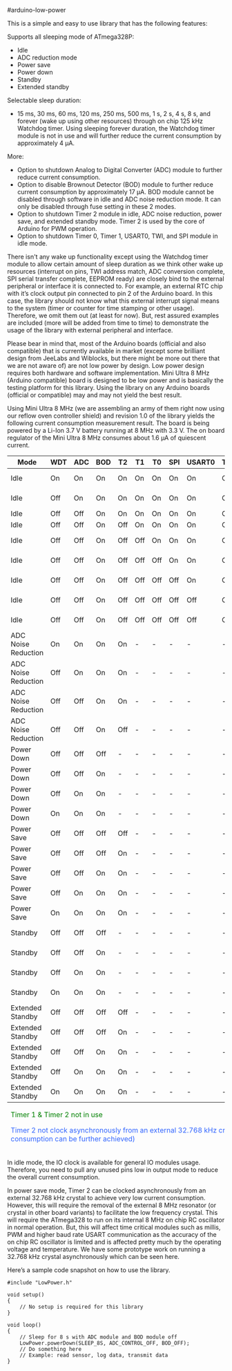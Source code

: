 #arduino-low-power

This is a simple and easy to use library that has the following features:

Supports all sleeping mode of ATmega328P:

* Idle
* ADC reduction mode
* Power save
* Power down
* Standby
* Extended standby

Selectable sleep duration:

* 15 ms, 30 ms, 60 ms, 120 ms, 250 ms, 500 ms, 1 s, 2 s, 4 s, 8 s, and forever (wake up using other resources) through on chip 125 kHz Watchdog timer. Using sleeping forever duration, the Watchdog timer module is not in use and will further reduce the current consumption by approximately 4 µA.

More:
* Option to shutdown Analog to Digital Converter (ADC) module to further reduce current consumption.
* Option to disable Brownout Detector (BOD) module to further reduce current consumption by approximately 17 µA. BOD module cannot be disabled through software in idle and ADC noise reduction mode. It can only be disabled through fuse setting in these 2 modes. 
* Option to shutdown Timer 2 module in idle, ADC noise reduction, power save, and extended standby mode. Timer 2 is used by the core of Arduino for PWM operation. 
* Option to shutdown Timer 0, Timer 1, USART0, TWI, and SPI module in idle mode.

There isn't any wake up functionality except using the Watchdog timer module to allow certain amount of sleep duration as we think other wake up resources (interrupt on pins, TWI address match, ADC conversion complete, SPI serial transfer complete, EEPROM ready) are closely bind to the external peripheral or interface it is connected to. For example, an external RTC chip with it’s clock output pin connected to pin 2 of the Arduino board. In this case, the library should not know what this external interrupt signal means to the system (timer or counter for time stamping or other usage). Therefore, we omit them out (at least for now). But, rest assured examples are included (more will be added from time to time) to demonstrate the usage of the library with external peripheral and interface.

Please bear in mind that, most of the Arduino boards (official and also compatible) that is currently available in market (except some brilliant design from JeeLabs and Wiblocks, but there might be more out there that we are not aware of) are not low power by design. Low power design requires both hardware and software implementation. Mini Ultra 8 MHz (Arduino compatible) board is designed to be low power and is basically the testing platform for this library. Using the library on any Arduino boards (official or compatible) may and may not yield the best result.

Using Mini Ultra 8 MHz (we are assembling an army of them right now using our reflow oven controller shield) and revision 1.0 of the library yields the following current consumption measurement result. The board is being powered by a Li-Ion 3.7 V battery running at 8 MHz with 3.3 V. The on board regulator of the Mini Ultra 8 MHz consumes about 1.6 µA of quiescent current.

<table>
<thead>
<tr>
<th scope="col">Mode</th>
<th scope="col">WDT</th>
<th scope="col">ADC</th>
<th scope="col">BOD</th>
<th scope="col">T2</th>
<th scope="col">T1</th>
<th scope="col">T0</th>
<th scope="col">SPI</th>
<th scope="col">USART0</th>
<th scope="col">TWI</th>
<th scope="col">Current</th>
</tr>
</thead>
<tfoot>
<tr>
<td colspan="11">
<p style="text-align: left;"><span style="color: #008000;">Timer 1 &amp; Timer 2 not in use</span></p>
<p style="text-align: left;"><span style="color: #3366ff;">Timer 2 not clock asynchronously from an external 32.768 kHz crystal &nbsp;(lower consumption can be further achieved)</span></p>
</td>
</tr>
</tfoot>
<tbody>
<tr>
<td>Idle</td>
<td>On</td>
<td>On</td>
<td>On</td>
<td>On</td>
<td>On</td>
<td>On</td>
<td>On</td>
<td>On</td>
<td>On</td>
<td>3648.0 µA</td>
</tr>
<tr>
<td>Idle</td>
<td>Off</td>
<td>On</td>
<td>On</td>
<td>On</td>
<td>On</td>
<td>On</td>
<td>On</td>
<td>On</td>
<td>On</td>
<td>3643.0 µA</td>
</tr>
<tr>
<td>Idle</td>
<td>Off</td>
<td>Off</td>
<td>On</td>
<td>On</td>
<td>On</td>
<td>On</td>
<td>On</td>
<td>On</td>
<td>On</td>
<td><span style="color: #008000;">*</span></td>
</tr>
<tr>
<td>Idle</td>
<td>Off</td>
<td>Off</td>
<td>On</td>
<td>Off</td>
<td>On</td>
<td>On</td>
<td>On</td>
<td>On</td>
<td>On</td>
<td><span style="color: #008000;">*</span></td>
</tr>
<tr>
<td>Idle</td>
<td>Off</td>
<td>Off</td>
<td>On</td>
<td>Off</td>
<td>Off</td>
<td>On</td>
<td>On</td>
<td>On</td>
<td>On</td>
<td>3618.0 µA</td>
</tr>
<tr>
<td>Idle</td>
<td>Off</td>
<td>Off</td>
<td>On</td>
<td>Off</td>
<td>Off</td>
<td>Off</td>
<td>On</td>
<td>On</td>
<td>On</td>
<td>927.0 µA</td>
</tr>
<tr>
<td>Idle</td>
<td>Off</td>
<td>Off</td>
<td>On</td>
<td>Off</td>
<td>Off</td>
<td>Off</td>
<td>Off</td>
<td>On</td>
<td>On</td>
<td>832.0 µA</td>
</tr>
<tr>
<td>Idle</td>
<td>Off</td>
<td>Off</td>
<td>On</td>
<td>Off</td>
<td>Off</td>
<td>Off</td>
<td>Off</td>
<td>Off</td>
<td>On</td>
<td>789.0 µA</td>
</tr>
<tr>
<td>Idle</td>
<td>Off</td>
<td>Off</td>
<td>On</td>
<td>Off</td>
<td>Off</td>
<td>Off</td>
<td>Off</td>
<td>Off</td>
<td>Off</td>
<td>687.0 µA</td>
</tr>
<tr>
<td>ADC Noise Reduction</td>
<td>On</td>
<td>On</td>
<td>On</td>
<td>On</td>
<td>-</td>
<td>-</td>
<td>-</td>
<td>-</td>
<td>-</td>
<td>651.0 µA</td>
</tr>
<tr>
<td>ADC Noise Reduction</td>
<td>Off</td>
<td>On</td>
<td>On</td>
<td>On</td>
<td>-</td>
<td>-</td>
<td>-</td>
<td>-</td>
<td>-</td>
<td>646.0 µA</td>
</tr>
<tr>
<td>ADC Noise Reduction</td>
<td>Off</td>
<td>Off</td>
<td>On</td>
<td>On</td>
<td>-</td>
<td>-</td>
<td>-</td>
<td>-</td>
<td>-</td>
<td><span style="color: #008000;">*</span></td>
</tr>
<tr>
<td>ADC Noise Reduction</td>
<td>Off</td>
<td>Off</td>
<td>On</td>
<td>Off</td>
<td>-</td>
<td>-</td>
<td>-</td>
<td>-</td>
<td>-</td>
<td>584.0 µA</td>
</tr>
<tr>
<td>Power Down</td>
<td>Off</td>
<td>Off</td>
<td>Off</td>
<td>-</td>
<td>-</td>
<td>-</td>
<td>-</td>
<td>-</td>
<td>-</td>
<td>1.7 µA</td>
</tr>
<tr>
<td>Power Down</td>
<td>Off</td>
<td>Off</td>
<td>On</td>
<td>-</td>
<td>-</td>
<td>-</td>
<td>-</td>
<td>-</td>
<td>-</td>
<td>18.6 µA</td>
</tr>
<tr>
<td>Power Down</td>
<td>Off</td>
<td>On</td>
<td>On</td>
<td>-</td>
<td>-</td>
<td>-</td>
<td>-</td>
<td>-</td>
<td>-</td>
<td>110.0 µA</td>
</tr>
<tr>
<td>Power Down</td>
<td>On</td>
<td>On</td>
<td>On</td>
<td>-</td>
<td>-</td>
<td>-</td>
<td>-</td>
<td>-</td>
<td>-</td>
<td>113.9 µA</td>
</tr>
<tr>
<td>Power Save</td>
<td>Off</td>
<td>Off</td>
<td>Off</td>
<td>Off</td>
<td>-</td>
<td>-</td>
<td>-</td>
<td>-</td>
<td>-</td>
<td>1.7 µA</td>
</tr>
<tr>
<td>Power Save</td>
<td>Off</td>
<td>Off</td>
<td>Off</td>
<td>On</td>
<td>-</td>
<td>-</td>
<td>-</td>
<td>-</td>
<td>-</td>
<td><span style="color: #3366ff;">416.0 µA</span></td>
</tr>
<tr>
<td>Power Save</td>
<td>Off</td>
<td>Off</td>
<td>On</td>
<td>On</td>
<td>-</td>
<td>-</td>
<td>-</td>
<td>-</td>
<td>-</td>
<td><span style="color: #3366ff;">435.0 µA</span></td>
</tr>
<tr>
<td>Power Save</td>
<td>Off</td>
<td>On</td>
<td>On</td>
<td>On</td>
<td>-</td>
<td>-</td>
<td>-</td>
<td>-</td>
<td>-</td>
<td><span style="color: #3366ff;">527.0 µA</span></td>
</tr>
<tr>
<td>Power Save</td>
<td>On</td>
<td>On</td>
<td>On</td>
<td>On</td>
<td>-</td>
<td>-</td>
<td>-</td>
<td>-</td>
<td>-</td>
<td><span style="color: #3366ff;">531.0 µA</span></td>
</tr>
<tr>
<td>Standby</td>
<td>Off</td>
<td>Off</td>
<td>Off</td>
<td>-</td>
<td>-</td>
<td>-</td>
<td>-</td>
<td>-</td>
<td>-</td>
<td>201.7 µA</td>
</tr>
<tr>
<td>Standby</td>
<td>Off</td>
<td>Off</td>
<td>On</td>
<td>-</td>
<td>-</td>
<td>-</td>
<td>-</td>
<td>-</td>
<td>-</td>
<td>218.5 µA</td>
</tr>
<tr>
<td>Standby</td>
<td>Off</td>
<td>On</td>
<td>On</td>
<td>-</td>
<td>-</td>
<td>-</td>
<td>-</td>
<td>-</td>
<td>-</td>
<td>309.9 µA</td>
</tr>
<tr>
<td>Standby</td>
<td>On</td>
<td>On</td>
<td>On</td>
<td>-</td>
<td>-</td>
<td>-</td>
<td>-</td>
<td>-</td>
<td>-</td>
<td>313.9 µA</td>
</tr>
<tr>
<td>Extended Standby</td>
<td>Off</td>
<td>Off</td>
<td>Off</td>
<td>Off</td>
<td>-</td>
<td>-</td>
<td>-</td>
<td>-</td>
<td>-</td>
<td>202.2 µA</td>
</tr>
<tr>
<td>Extended Standby</td>
<td>Off</td>
<td>Off</td>
<td>Off</td>
<td>On</td>
<td>-</td>
<td>-</td>
<td>-</td>
<td>-</td>
<td>-</td>
<td>416.0 µA</td>
</tr>
<tr>
<td>Extended Standby</td>
<td>Off</td>
<td>Off</td>
<td>On</td>
<td>On</td>
<td>-</td>
<td>-</td>
<td>-</td>
<td>-</td>
<td>-</td>
<td>436.0 µA</td>
</tr>
<tr>
<td>Extended Standby</td>
<td>Off</td>
<td>On</td>
<td>On</td>
<td>On</td>
<td>-</td>
<td>-</td>
<td>-</td>
<td>-</td>
<td>-</td>
<td>527.0 µA</td>
</tr>
<tr>
<td>Extended Standby</td>
<td>On</td>
<td>On</td>
<td>On</td>
<td>On</td>
<td>-</td>
<td>-</td>
<td>-</td>
<td>-</td>
<td>-</td>
<td>531.0 µA</td>
</tr>
</tbody>
</table>

In idle mode, the IO clock is available for general IO modules usage. Therefore, you need to pull any unused pins low in output mode to reduce the overall current consumption.

In power save mode, Timer 2 can be clocked asynchronously from an external 32.768 kHz crystal to achieve very low current consumption. However, this will require the removal of the external 8 MHz resonator (or crystal in other board variants) to facilitate the low frequency crystal. This will require the ATmega328 to run on its internal 8 MHz on chip RC oscillator in normal operation. But, this will affect time critical modules such as millis, PWM and higher baud rate USART communication as the accuracy of the on chip RC oscillator is limited and is affected pretty much by the operating voltage and temperature. We have some prototype work on running a 32.768 kHz crystal asynchronously which can be seen here.

Here’s a sample code snapshot on how to use the library.

```
#include "LowPower.h"
 
void setup()
{
    // No setup is required for this library
}
 
void loop()
{
    // Sleep for 8 s with ADC module and BOD module off
    LowPower.powerDown(SLEEP_8S, ADC_CONTROL_OFF, BOD_OFF);
    // Do something here
    // Example: read sensor, log data, transmit data
}
```
